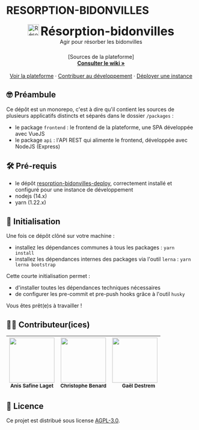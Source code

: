 <h1>RESORPTION-BIDONVILLES</h1>
<p align="center">
  <span href="https://resorption-bidonvilles.beta.gouv.fr">
    <img src="https://resorption-bidonvilles.beta.gouv.fr/img/Marianne.d37c6b1e.svg" alt="Résorption-bidonvilles" align="down" height="30">
    <strong><font size="6">Résorption-bidonvilles</font></strong><br/>
    Agir pour résorber les bidonvilles
  </span>

  <h3 align="center"></h3>

  <p align="center">
    [Sources de la plateforme]
    <br />
    <a href="https://github.com/MTES-MCT/action-bidonvilles/wiki"><strong>Consulter le wiki »</strong></a>
    <br />
    <br />
    <a href="https://resorption-bidonvilles.beta.gouv.fr">Voir la plateforme</a>
    ·
    <a href="#developper">Contribuer au développement</a>
    ·
    <a href="https://github.com/MTES-MCT/resorption-bidonvilles-deploy">Déployer une instance</a>
  </p>
</p>

<h2 id="developper">🤓 Préambule</h2>

Ce dépôt est un monorepo, c'est à dire qu'il contient les sources de plusieurs applicatifs distincts et séparés dans le dossier `/packages` :
- le package `frontend` : le frontend de la plateforme, une SPA développée avec VueJS
- le package `api` : l'API REST qui alimente le frontend, développée avec NodeJS (Express)

## 🛠 Pré-requis

- le dépôt [resorption-bidonvilles-deploy](https://github.com/MTES-MCT/resorption-bidonvilles-deploy), correctement installé et configuré pour une instance de développement
- nodejs (14.x)
- yarn (1.22.x)

## 🔌 Initialisation
Une fois ce dépôt clôné sur votre machine :
- installez les dépendances communes à tous les packages : `yarn install`
- installez les dépendances internes des packages via l'outil `lerna` : `yarn lerna bootstrap`

Cette courte initialisation permet :
- d'installer toutes les dépendances techniques nécessaires
- de configurer les pre-commit et pre-push hooks grâce à l'outil `husky`

Vous êtes prêt(e)s à travailler !

## 🙇🏼 Contributeur(ices)

| <img src="https://avatars3.githubusercontent.com/u/1801091?v=3" width="120px;"/><br /><sub><b>Anis Safine Laget</b></sub> | <img src="https://avatars3.githubusercontent.com/u/50863659?v=3" width="120px;"/><br /><sub><b>Christophe Benard</b></sub> | <img src="https://avatars3.githubusercontent.com/u/5053593?v=3" width="120px;"/><br /><sub><b>⠀⠀Gaël Destrem</b></sub> |
| --- | --- | --- |

## 📝 Licence
Ce projet est distribué sous license [AGPL-3.0](LICENSE).

